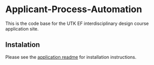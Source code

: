 # Applicant-Process-Automation

This is the code base for the UTK EF interdisciplinary design course application site.
## Instalation

Please see the [application readme](./app/README.md) for installation instructions.
